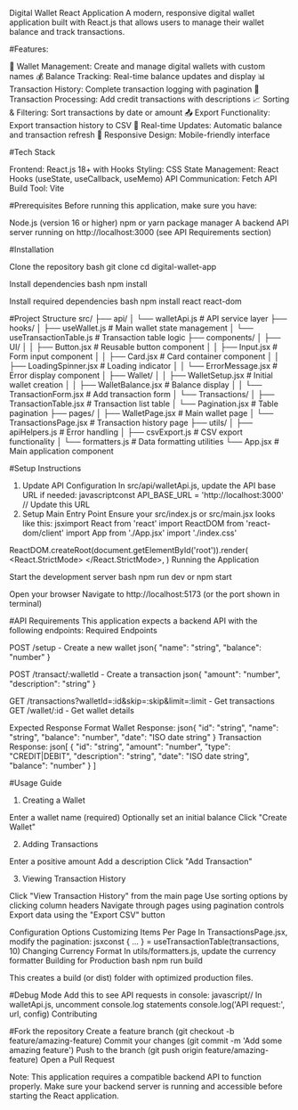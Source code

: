 Digital Wallet React Application
A modern, responsive digital wallet application built with React.js that allows users to manage their wallet balance and track transactions.

#Features:

🏦 Wallet Management: Create and manage digital wallets with custom names
💰 Balance Tracking: Real-time balance updates and display
📊 Transaction History: Complete transaction logging with pagination
🔄 Transaction Processing: Add credit transactions with descriptions
📈 Sorting & Filtering: Sort transactions by date or amount
📤 Export Functionality: Export transaction history to CSV
🔄 Real-time Updates: Automatic balance and transaction refresh
📱 Responsive Design: Mobile-friendly interface

#Tech Stack

Frontend: React.js 18+ with Hooks
Styling: CSS
State Management: React Hooks (useState, useCallback, useMemo)
API Communication: Fetch API
Build Tool: Vite

#Prerequisites
Before running this application, make sure you have:

Node.js (version 16 or higher)
npm or yarn package manager
A backend API server running on http://localhost:3000 (see API Requirements section)

#Installation

Clone the repository
bash git clone <repository-url>
cd digital-wallet-app

Install dependencies
bash npm install

Install required dependencies
bash npm install react react-dom

#Project Structure
src/
├── api/
│   └── walletApi.js          # API service layer
├── hooks/
│   ├── useWallet.js          # Main wallet state management
│   └── useTransactionTable.js # Transaction table logic
├── components/
│   ├── UI/
│   │   ├── Button.jsx        # Reusable button component
│   │   ├── Input.jsx         # Form input component
│   │   ├── Card.jsx          # Card container component
│   │   ├── LoadingSpinner.jsx # Loading indicator
│   │   └── ErrorMessage.jsx  # Error display component
│   ├── Wallet/
│   │   ├── WalletSetup.jsx   # Initial wallet creation
│   │   ├── WalletBalance.jsx # Balance display
│   │   └── TransactionForm.jsx # Add transaction form
│   └── Transactions/
│       ├── TransactionTable.jsx # Transaction list table
│       └── Pagination.jsx    # Table pagination
├── pages/
│   ├── WalletPage.jsx        # Main wallet page
│   └── TransactionsPage.jsx  # Transaction history page
├── utils/
│   ├── apiHelpers.js         # Error handling 
│   ├── csvExport.js          # CSV export functionality
│   └── formatters.js         # Data formatting utilities
└── App.jsx                   # Main application component

#Setup Instructions
1. Update API Configuration
In src/api/walletApi.js, update the API base URL if needed:
javascriptconst API_BASE_URL = 'http://localhost:3000' // Update this URL
2. Setup Main Entry Point
Ensure your src/index.js or src/main.jsx looks like this:
jsximport React from 'react'
import ReactDOM from 'react-dom/client'
import App from './App.jsx'
import './index.css'

ReactDOM.createRoot(document.getElementById('root')).render(
  <React.StrictMode>
    <App />
  </React.StrictMode>,
)
Running the Application

Start the development server
bash npm run dev
or
npm start

Open your browser
Navigate to http://localhost:5173 (or the port shown in terminal)

#API Requirements
This application expects a backend API with the following endpoints:
Required Endpoints

POST /setup - Create a new wallet
json{
  "name": "string",
  "balance": "number"
}

POST /transact/:walletId - Create a transaction
json{
  "amount": "number",
  "description": "string"
}

GET /transactions?walletId=:id&skip=:skip&limit=:limit - Get transactions
GET /wallet/:id - Get wallet details

Expected Response Format
Wallet Response:
json{
  "id": "string",
  "name": "string",
  "balance": "number",
  "date": "ISO date string"
}
Transaction Response:
json[
  {
    "id": "string",
    "amount": "number",
    "type": "CREDIT|DEBIT",
    "description": "string",
    "date": "ISO date string",
    "balance": "number"
  }
]

#Usage Guide
1. Creating a Wallet

Enter a wallet name (required)
Optionally set an initial balance
Click "Create Wallet"

2. Adding Transactions

Enter a positive amount
Add a description
Click "Add Transaction"

3. Viewing Transaction History

Click "View Transaction History" from the main page
Use sorting options by clicking column headers
Navigate through pages using pagination controls
Export data using the "Export CSV" button

Configuration Options
Customizing Items Per Page
In TransactionsPage.jsx, modify the pagination:
jsxconst { ... } = useTransactionTable(transactions, 10)
Changing Currency Format
In utils/formatters.js, update the currency formatter
Building for Production
bash npm run build

This creates a build (or dist) folder with optimized production files.

#Debug Mode
Add this to see API requests in console:
javascript// In walletApi.js, uncomment console.log statements
console.log('API request:', url, config)
Contributing

#Fork the repository
Create a feature branch (git checkout -b feature/amazing-feature)
Commit your changes (git commit -m 'Add some amazing feature')
Push to the branch (git push origin feature/amazing-feature)
Open a Pull Request

Note: This application requires a compatible backend API to function properly. Make sure your backend server is running and accessible before starting the React application.
